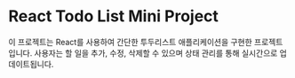 # React Todo List Mini Project
이 프로젝트는 React를 사용하여 간단한 투두리스트 애플리케이션을 구현한 프로젝트입니다.
사용자는 할 일을 추가, 수정, 삭제할 수 있으며 상태 관리를 통해 실시간으로 업데이트됩니다.